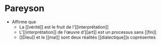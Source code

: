 # Pareyson

- Affirme que
  - La [[vérité]] est le fruit de l'[[interprétation]]
  - L'[[interprétation]] de l'œuvre d'[[art]] est un processus sans [[fin]]
  - [[Dieu]] et le [[mal]] sont deux réalités [[dialectique]]s coprésentes

